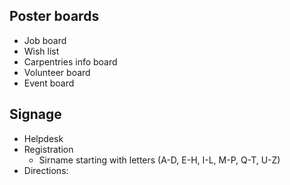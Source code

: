 ## Poster boards

- Job board
- Wish list
- Carpentries info board
- Volunteer board
- Event board

## Signage

- Helpdesk
- Registration
    - Sirname starting with letters (A-D, E-H, I-L, M-P, Q-T, U-Z)
- Directions:

